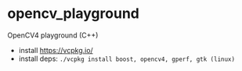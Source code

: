 # opencv_playground
OpenCV4 playground (C++)

- install https://vcpkg.io/
- install deps: `./vcpkg install boost, opencv4, gperf, gtk (linux)`